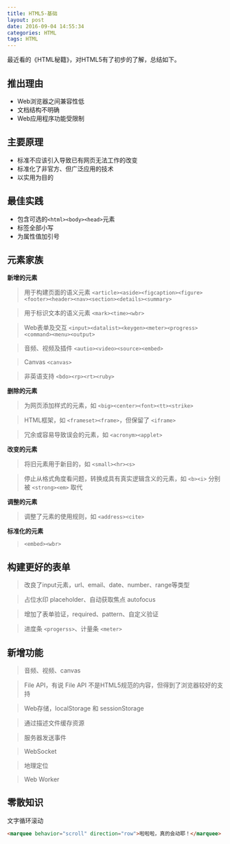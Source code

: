 ```yaml
---
title: HTML5-基础
layout: post
date: 2016-09-04 14:55:34
categories: HTML
tags: HTML
---
```

最近看的《HTML秘籍》，对HTML5有了初步的了解，总结如下。

## 推出理由
- Web浏览器之间兼容性低
- 文档结构不明确
- Web应用程序功能受限制

## 主要原理
- 标准不应该引入导致已有网页无法工作的改变
- 标准化了非官方、但广泛应用的技术
- 以实用为目的

## 最佳实践
- 包含可选的`<html><body><head>`元素
- 标签全部小写
- 为属性值加引号

## 元素家族

**新增的元素**

>用于构建页面的语义元素 `<article><aside><figcaption><figure><footer><header><nav><section><details><summary>`

>用于标识文本的语义元素 `<mark><time><wbr>`

>Web表单及交互 `<input><datalist><keygen><meter><progress><command><menu><output>`

>音频、视频及插件 `<autio><video><source><embed>`

>Canvas `<canvas>`

>非英语支持 `<bdo><rp><rt><ruby>`

**删除的元素**

>为网页添加样式的元素，如 `<big><center><font><tt><strike>`

>HTML框架，如 `<frameset><frame>`，但保留了 `<iframe>`

>冗余或容易导致误会的元素，如 `<acronym><applet>`

**改变的元素**

>将旧元素用于新目的，如 `<small><hr><s>`

>停止从格式角度看问题，转换成具有真实逻辑含义的元素，如 `<b><i>` 分别被 `<strong><em>` 取代

**调整的元素**

>调整了元素的使用规则，如 `<address><cite>`

**标准化的元素**

> `<embed><wbr>`


## 构建更好的表单

>改良了input元素，url、email、date、number、range等类型

>占位水印 placeholder、自动获取焦点 autofocus

>增加了表单验证，required、pattern、自定义验证

>进度条 `<progerss>`、计量条 `<meter>`

## 新增功能

>音频、视频、canvas

>File API，有说 File API 不是HTML5规范的内容，但得到了浏览器较好的支持

>Web存储，localStorage 和 sessionStorage

>通过描述文件缓存资源

>服务器发送事件

>WebSocket

>地理定位

>Web Worker

## 零散知识

文字循环滚动

```html
<marquee behavior="scroll" direction="row">啦啦啦，真的会动耶！</marquee>
```